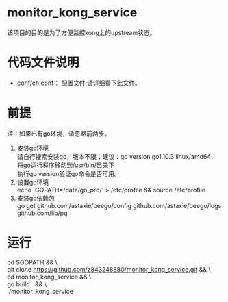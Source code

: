 # monitor_kong_service
该项目的目的是为了方便监控kong上的upstream状态。

# 代码文件说明
- conf/ch.conf：      配置文件;请详细看下此文件。

# 前提
注：如果已有go环境，请忽略前两步。
1. 安装go环境  
请自行搜索安装go，版本不限；建议：go version go1.10.3 linux/amd64  
将go运行程序移动到/usr/bin/目录下  
执行go version验证go命令是否可用。 
2. 设置go环境  
echo 'GOPATH=/data/go_pro/' > /etc/profile && source /etc/profile
3. 安装go依赖包  
go get github.com/astaxie/beego/config github.com/astaxie/beego/logs github.com/lib/pq 


# 运行
cd $GOPATH && \  
git clone https://github.com/z843248880/monitor_kong_service.git && \  
cd monitor_kong_service && \  
go build . && \  
./monitor_kong_service



